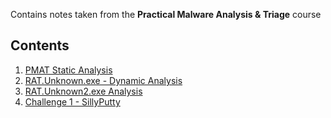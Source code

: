 
Contains notes taken from the **Practical Malware Analysis & Triage** course

## Contents
1. [PMAT Static Analysis](PMAT%20Static%20Analysis.md)
2. [RAT.Unknown.exe - Dynamic Analysis](RAT.Unknown.exe%20-%20Dynamic%20Analysis.md)
3. [RAT.Unknown2.exe Analysis](RAT.Unknown2.exe%20Analysis.md)
4. [Challenge 1 - SillyPutty](Challenge%201%20-%20SillyPutty.md)